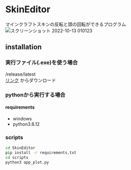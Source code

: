 # SkinEditor
マインクラフトスキンの反転と頭の回転ができるプログラム
![スクリーンショット 2022-10-13 010123](https://user-images.githubusercontent.com/115648249/195392283-8aeb650e-5762-439c-b576-96ba33f8b310.png)
## installation
### 実行ファイル(.exe)を使う場合
/release/latest  
[リンク](https://github.com/TACOWASA059/SkinEditor/releases/)
からダウンロード
###  pythonから実行する場合  
####  requirements  
* windows
* python3.8.12
###  scripts
```bash
cd SkinEditor
pip install -r requirements.txt
cd scripts
python3 app_plot.py
```
